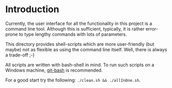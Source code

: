 # Introduction

Currently, the user interface for all the functionality in this project is a
command line tool. Although this is sufficient, typically, it is rather
error-prone to type lengthy commands with lots of parameters.

This directory provides shell-scripts which are more user-friendly (but maybe)
not as flexible as using the command line itself. Well, there is always a
trade-off ;-)

All scripts are written with bash-shell in mind. To run such scripts on a
Windows machine, [git-bash](https://gitforwindows.org/) is recommended.

For a good start try the following: `./clean.sh && ./allInOne.sh`.
